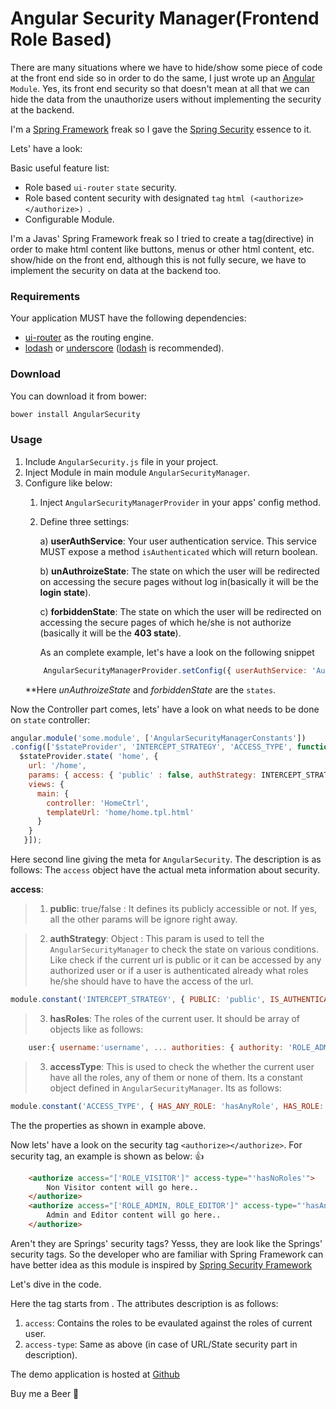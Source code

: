 # Angular Security Manager(Frontend Role Based)

There are many situations where we have to hide/show some piece of code at the front end side so in order to do the same, I just wrote up an [Angular](https://angularjs.org/) `Module`. Yes, its front end security so that doesn't mean at all that we can hide the data from the unauthorize users without implementing the security at the backend.

I'm a [Spring Framework](http://projects.spring.io/spring-framework/) freak so I gave the [Spring Security](http://projects.spring.io/spring-security/) essence to it.

Lets' have a look:

Basic useful feature list:

 * Role based `ui-router` `state` security.
 * Role based content security with designated `tag` ```html (<authorize></authorize>) ```.
 * Configurable Module.


I'm a Javas' Spring Framework freak so I tried to create a tag(directive) in order to make html content like buttons, menus or other html content, etc. show/hide on the front end, although this is not fully secure, we have to implement the security on data at the backend too.

### Requirements

 Your application MUST have the following dependencies:

* [ui-router](https://github.com/angular-ui/ui-router) as the routing engine.
* [lodash](https://lodash.com/) or [underscore](http://underscorejs.org/) ([lodash](https://lodash.com/) is recommended).

### Download
You can download it from bower:

```sh
bower install AngularSecurity
```

### Usage
1. Include `AngularSecurity.js` file in your project.
2. Inject Module in main module `AngularSecurityManager`.
3. Configure like below:
	1. Inject `AngularSecurityManagerProvider` in your apps' config method.
	2. Define three settings:
	
	   a) **userAuthService**: Your user authentication service. This service MUST expose a method `isAuthenticated` which will return boolean.
       
       b) **unAuthroizeState**: The state on which the user will be redirected on accessing the secure pages without log in(basically it will be the **login state**).
       
       c) **forbiddenState**: The state on which the user will be redirected on accessing the secure pages of which he/she is not authorize (basically it will be the **403 state**).
       
       As an complete example, let's have a look on the following snippet
	```javascript
		AngularSecurityManagerProvider.setConfig({ userAuthService: 'AuthenticationService', unAuthroizeState: 'login', forbiddenState: 'forbidden' });
    ```
    **Here *unAuthroizeState* and *forbiddenState* are the `states`.


Now the Controller part comes, lets' have a look on what needs to be done on `state` controller:

```javascript
angular.module('some.module', ['AngularSecurityManagerConstants'])
.config(['$stateProvider', 'INTERCEPT_STRATEGY', 'ACCESS_TYPE', function config( $stateProvider, INTERCEPT_STRATEGY, ACCESS_TYPE) {
  $stateProvider.state( 'home', {
    url: '/home',
    params: { access: { 'public' : false, authStrategy: INTERCEPT_STRATEGY.ROLES, hasRoles: ['ROLE_ADMIN', 'ROLE_CREATE_USER'], accessType: ACCESS_TYPE.HAS_ANY_ROLE } },
    views: {
      main: {
        controller: 'HomeCtrl',
        templateUrl: 'home/home.tpl.html'
      }
    }
   }]);
```

Here second line giving the meta for `AngularSecurity`. The description is as follows:
The `access` object have the actual meta information about security.

**access**:

> 1. **public**: true/false : It defines its publicly accessible or not. If yes, all the other params will be ignore right away.

> 2. **authStrategy**: Object : This param is used to tell the `AngularSecurityManager` to check the state on various conditions. Like check if the current url is public or it can be accessed by any authorized user or if a user is authenticated already what roles he/she should have to have the access of the url.
 ```javascript
module.constant('INTERCEPT_STRATEGY', { PUBLIC: 'public', IS_AUTHENTICATED: 'is_authenticated', ROLES: 'roles' })
```
> 3. **hasRoles**: The roles of the current user. It should be array of objects like as follows:
```javascript
	user:{ username:'username', ... authorities: { authority: 'ROLE_ADMIN' }, { authority: 'ROLE_EDITOR'} }
```
	
> 3. **accessType**: This is used to check the whether the current user have all the roles, any of them or none of them. Its a constant object defined in `AngularSecurityManager`. Its as follows:
```javascript
module.constant('ACCESS_TYPE', { HAS_ANY_ROLE: 'hasAnyRole', HAS_ROLE: 'hasRole', HAS_NO_ROLES: 'hasNoRoles' } )
```

The the properties as shown in example above.

Now lets' have a look on the security tag `<authorize></authorize>`.
For security tag, an example is shown as below: :thumbsup:
```html
	<authorize access="['ROLE_VISITOR']" access-type="'hasNoRoles'">
		Non Visitor content will go here..
	</authorize>
	<authorize access="['ROLE_ADMIN, ROLE_EDITOR']" access-type="'hasAnyRole'">
		Admin and Editor content will go here..
	</authorize>
```
Aren't they are Springs' security tags?
Yesss, they are look like the Springs' security tags. So the developer who are familiar with Spring Framework can have better idea as this module is inspired by [Spring Security Framework](http://projects.spring.io/spring-security/)

Let's dive in the code.

Here the tag starts from <authorize></authorize>. The attributes description is as follows:

1. `access`: Contains the roles to be evaulated against the roles of current user.
2. `access-type`: Same as above (in case of URL/State security part in description).


The demo application is hosted at [Github](https://github.com/NicksMehta/AngularSecurity)

Buy me a Beer :beer: